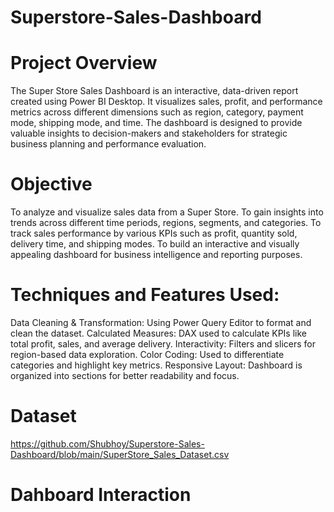# Superstore-Sales-Dashboard

# Project Overview
The Super Store Sales Dashboard is an interactive, data-driven report created using Power BI Desktop. It visualizes sales, profit, and performance metrics across different dimensions such as region, category, payment mode, shipping mode, and time. The dashboard is designed to provide valuable insights to decision-makers and stakeholders for strategic business planning and performance evaluation.

# Objective
To analyze and visualize sales data from a Super Store.
To gain insights into trends across different time periods, regions, segments, and categories.
To track sales performance by various KPIs such as profit, quantity sold, delivery time, and shipping modes.
To build an interactive and visually appealing dashboard for business intelligence and reporting purposes.

# Techniques and Features Used:
Data Cleaning & Transformation: Using Power Query Editor to format and clean the dataset.
Calculated Measures: DAX used to calculate KPIs like total profit, sales, and average delivery.
Interactivity: Filters and slicers for region-based data exploration.
Color Coding: Used to differentiate categories and highlight key metrics.
Responsive Layout: Dashboard is organized into sections for better readability and focus.

# Dataset
https://github.com/Shubhoy/Superstore-Sales-Dashboard/blob/main/SuperStore_Sales_Dataset.csv

# Dahboard Interaction


